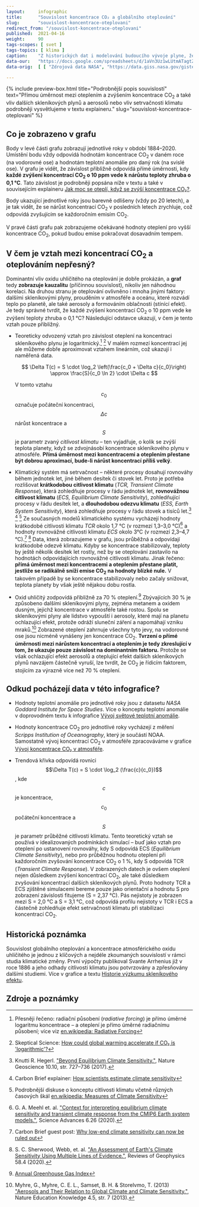 ```yaml
---
layout:     infographic
title:      "Souvislost koncentrace CO₂ a globálního oteplování"
slug:       "souvislost-koncentrace-oteplovani"
redirect_from: "/souvislost-koncentrace-oteplovani"
published:  2021-04-16
weight:     90
tags-scopes: [ svet ]
tags-topics: [ klima ]
caption:    "Z historických dat i modelování budoucího vývoje plyne, že oteplování planety je (přibližně) přímo úměrné nárůstu koncentrací CO<sub>2</sub> v atmosféře. Přesněji řečeno: každé zvýšení koncentrací CO<sub>2</sub> o 10 ppm (parts per million) vede k nárůstu teploty zhruba o 0,1 °C."
data-our:   "https://docs.google.com/spreadsheets/d/1aVn3Uz1wLUtmATagtZHEpeayiee6uy_BRAivZPwfb2s/edit?usp=sharing"
data-orig:	[ [ "Zdrojová data NASA", "https://data.giss.nasa.gov/gistemp/" ], [ "Keelingova křivka", "https://scripps.ucsd.edu/programs/keelingcurve/" ] ]

---
```


{% include preview-box.html
    title="Podrobnější popis souvislostí"
    text="Přímou úměrnost mezi oteplením a zvýšením koncentrace CO<sub>2</sub> a také vliv dalších skleníkových plynů a aerosolů nebo vliv setrvačnosti klimatu podrobněji vysvětlujeme v textu explaineru."
    slug="souvislost-koncentrace-oteplovani"
%}

## Co je zobrazeno v grafu

Body v levé části grafu zobrazují jednotlivé roky v období 1884–2020. Umístění bodu vždy odpovídá hodnotám koncentrace CO<sub>2</sub> v daném roce (na vodorovné ose) a hodnotám teplotní anomálie pro daný rok (na svislé ose). V grafu je vidět, že závislost přibližně odpovídá přímé úměrnosti, kdy **každé zvýšení koncentrací CO<sub>2</sub> o 10 ppm vede k nárůstu teploty zhruba o 0,1 °C**. Tato závislost je podrobněji popsána níže v textu a také v souvisejícím explaineru [Jak moc se oteplí, když se zvýší koncentrace CO₂?](/explainery/souvislost-koncentrace-oteplovani).

Body ukazující jednotlivé roky jsou barevně odlišeny (vždy po 20 letech), a je tak vidět, že se nárůst koncentrací CO<sub>2</sub> v posledních letech zrychluje, což odpovídá zvyšujícím se každoročním emisím CO<sub>2</sub>.

V pravé části grafu pak zobrazujeme očekávané hodnoty oteplení pro vyšší koncentrace CO<sub>2</sub>, pokud budou emise pokračovat dosavadním tempem.

## V čem je vztah mezi koncentrací CO<sub>2</sub> a oteplováním nepřesný?

Dominantní vliv oxidu uhličitého na oteplování je dobře prokázán, a **graf** tedy **zobrazuje kauzalitu** (příčinnou souvislost), nikoliv jen náhodnou korelaci. Na druhou stranu je oteplování ovlivněno i mnoha jinými faktory: dalšími skleníkovými plyny, prouděním v atmosféře a oceánu, které rozvádí teplo po planetě, ale také aerosoly a formováním oblačnosti (stínící efekt). Je tedy správné tvrdit, že každé zvýšení koncentrací CO<sub>2</sub> o 10 ppm vede ke zvýšení teploty zhruba o 0,1 °C? Následující odstavce ukazují, v čem je tento vztah pouze přibližný.

* Teoreticky odvozený vztah pro závislost oteplení na koncentraci skleníkového plynu je logaritmický.[^1] [^11] V malém rozmezí koncentrací jej ale můžeme dobře aproximovat vztahem lineárním, což ukazují i naměřená data.

    $$
    \Delta T(c) = S \cdot \log_2 \left(\frac{c_0 + \Delta c}{c_0}\right) \approx \frac{S}{c_0 \ln 2} \cdot \Delta c
    $$

    V tomto vztahu $$c_0$$ označuje počáteční koncentraci, $$\Delta c$$ nárůst koncentrace a $$S$$ je parametr zvaný *citlivost klimatu* – ten vyjadřuje, o kolik se zvýší teplota planety, když se zdvojnásobí koncentrace skleníkového plynu v atmosféře. **Přímá úměrnost mezi koncentracemi a oteplením přestane být dobrou aproximací, bude-li nárůst koncentrací příliš velký**.

* Klimatický systém má setrvačnost – některé procesy dosahují rovnováhy během jednotek let, jiné během desítek či stovek let. Proto je potřeba rozlišovat **krátkodobou citlivost klimatu** (*TCR, Transient Climate Response*), která zohledňuje procesy v řádu jednotek let, **rovnovážnou citlivost klimatu** (*ECS, Equilibrium Climate Sensitivity*), zohledňující procesy v řádu desítek let, a **dlouhodobou odezvu klimatu** (*ESS, Earth System Sensitivity*), která zohledňuje procesy v řádu stovek a tisíců let.[^8] [^9] [^2] Ze současných modelů klimatického systému vycházejí hodnoty krátkodobé citlivosti klimatu *TCR* okolo 1,7 °C (v rozmezí 1,3–3,0 °C)[^3] a hodnoty rovnovážné citlivosti klimatu *ECS* okolo 3°C (v rozmezí 2,3–4,7 °C).[^10] [^4] Data, která zobrazujeme v grafu, jsou průběžná a odpovídají krátkodobé odezvě klimatu. Kdyby se koncentrace stabilizovaly, teploty by ještě několik desítek let rostly, než by se oteplování zastavilo na hodnotách odpovídajících rovnovážné citlivosti klimatu. Jinak řečeno: **přímá úměrnost mezi koncentracemi a oteplením přestane platit, jestliže se radikálně sníží emise CO<sub>2</sub> na hodnoty blízké nule.** V takovém případě by se koncentrace stabilizovaly nebo začaly snižovat, teplota planety by však ještě nějakou dobu rostla.

* Oxid uhličitý zodpovídá přibližně za 70 % oteplení.[^6] Zbývajících 30 % je způsobeno dalšími skleníkovými plyny, zejména metanem a oxidem dusným, jejichž koncentrace v atmosféře také rostou. Spolu se skleníkovými plyny ale lidstvo vypouští i aerosoly, které mají na planetu ochlazující efekt, protože odráží sluneční záření a napomáhají vzniku mraků.[^7] Zobrazené oteplení zahrnuje všechny tyto jevy, na vodorovné ose jsou nicméně vynášeny jen koncentrace CO<sub>2</sub>. **Tvrzení o přímé úměrnosti mezi nárůstem koncentrací a oteplením je tedy zkreslující v tom, že ukazuje pouze závislost na dominantním faktoru.** Protože se však ochlazující efekt aerosolů a oteplující efekt dalších skleníkových plynů navzájem částečně vyruší, lze tvrdit, že CO<sub>2</sub> je řídicím faktorem, stojícím za výrazně více než 70 % oteplení.

## Odkud pocházejí data v této infografice?

* Hodnoty teplotní anomálie pro jednotlivé roky jsou z datasetu *NASA Goddard Institute for Space Studies*. Více o konceptu teplotní anomálie v doprovodném textu k infografice [Vývoj světové teplotní anomálie](/infografiky/vyvoj-teplotni-anomalie).

* Hodnoty koncentrace CO<sub>2</sub> pro jednotlivé roky vycházejí z měření *Scripps Institution of Oceanography*, který je součástí <glossary id="noaa">NOAA</glossary>. Samostatně vývoj koncentrací CO<sub>2</sub> v atmosféře zpracováváme v grafice [Vývoj koncentrace CO₂ v atmosféře](/infografiky/koncentrace-co2).

* Trendová křivka odpovídá rovnici $$\Delta T(c) = S \cdot \log_2 (\frac{c}{c_0})$$, kde $$c$$ je koncentrace, $$c_0$$ počáteční koncentrace a $$S$$ je parametr průběžné citlivosti klimatu. Tento teoretický vztah se používá v idealizovaných podmínkách simulací – buď jako vztah pro oteplení po ustanovení rovnováhy, kdy S odpovídá ECS (*Equilibrium Climate Sensitivity*), nebo pro průběžnou hodnotu oteplení při každoročním zvyšování koncentrace CO<sub>2</sub> o 1 %, kdy S odpovídá TCR (*Transient Climate Response*). V zobrazených datech je ovšem oteplení nejen důsledkem zvýšení koncentrací CO<sub>2</sub>, ale také důsledkem zvyšování koncentrací dalších skleníkových plynů. Proto hodnoty TCR a ECS zjištěné simulacemi bereme pouze jako orientační a hodnotu S pro zobrazení závislosti fitujeme (S = 2,37 °C). Pás nejistoty je zobrazen mezi S = 2,0 °C a S = 3,1 °C, což odpovídá profilu nejistoty v TCR i ECS a částečně zohledňuje efekt setrvačnosti klimatu při stabilizaci koncentrací CO<sub>2</sub>.

## Historická poznámka

Souvislost globálního oteplování a koncentrace atmosférického oxidu uhličitého je jednou z klíčových a nejdéle zkoumaných souvislostí v rámci studia klimatické změny. První výpočty publikoval Svante Arrhenius již v roce 1886 a jeho odhady citlivosti klimatu jsou potvrzovány a zpřesňovány dalšími studiemi. Více v grafice a textu [Historie výzkumu skleníkového efektu](/infografiky/historie-sklenikoveho-efektu).

## Zdroje a poznámky

[^1]: Přesněji řečeno: radiační působení (*radiative forcing*) je přímo úměrné logaritmu koncentrace – a oteplení je přímo úměrné radiačnímu působení; více viz [en.wikipedia: Radiative Forcing](https://en.wikipedia.org/wiki/Radiative_forcing)
[^2]: Podrobnější diskuse o konceptu citlivosti klimatu včetně různých časových škál [en.wikipedia: Measures of Climate Sensitivity](https://en.wikipedia.org/wiki/Climate_sensitivity#Measures_of_climate_sensitivity)
[^3]: G. A. Meehl et. al. ["Context for interpreting equilibrium climate sensitivity and transient climate response from the CMIP6 Earth system models."](https://advances.sciencemag.org/content/6/26/eaba1981), Science Advances 6.26 (2020).
[^4]: S. C. Sherwood, Webb, et. al. ["An Assessment of Earth's Climate Sensitivity Using Multiple Lines of Evidence."](https://agupubs.onlinelibrary.wiley.com/doi/10.1029/2019RG000678), Reviews of Geophysics 58.4 (2020).
[^5]: Matthews, H. D., Tokarska, K. B., Nicholls, Z. R. J. et al. ["Opportunities and challenges in using remaining carbon budgets to guide climate policy."](https://doi.org/10.1038/s41561-020-00663-3), Nature Geoscience 13.12, str. 769–779 (2020).
[^6]: [Annual Greenhouse Gas Index](https://www.globalchange.gov/browse/indicators/annual-greenhouse-gas-index)
[^7]: Myhre, G., Myhre, C. E. L., Samset, B. H. & Storelvmo, T. (2013) ["Aerosols and Their Relation to Global Climate and Climate Sensitivity."](https://www.nature.com/scitable/knowledge/library/aerosols-and-their-relation-to-global-climate-102215345/), Nature Education Knowledge 4.5, str. 7 (2013).
[^8]: Knutti R. Hegerl. ["Beyond Equilibrium Climate Sensitivity."](https://www.nature.com/articles/ngeo3017), Nature Geoscience 10.10, str. 727–736 (2017).
[^9]: Carbon Brief explainer: [How scientists estimate climate sensitivity](https://www.carbonbrief.org/explainer-how-scientists-estimate-climate-sensitivity)
[^10]: Carbon Brief guest post: [Why low-end climate sensitivity can now be ruled out](https://www.carbonbrief.org/guest-post-why-low-end-climate-sensitivity-can-now-be-ruled-out)
[^11]: Skeptical Science: [How could global warming accelerate if CO₂ is 'logarithmic'?](https://skepticalscience.com/why-global-warming-can-accelerate.html)
